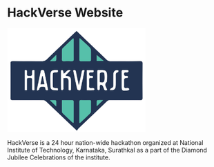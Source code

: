 # HackVerse Website

<img src="/img/LOGO.png" alt="HackVerse" width="320" height="240">

HackVerse is a 24 hour nation-wide hackathon organized at National Institute of Technology, Karnataka, Surathkal as a part of the Diamond Jubilee Celebrations of the institute.
